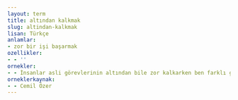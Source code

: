 ```yaml
---
layout: term
title: altından kalkmak
slug: altindan-kalkmak
lisan: Türkçe
anlamlar:
- zor bir işi başarmak
ozellikler:
- - ''
ornekler:
- - İnsanlar asli görevlerinin altından bile zor kalkarken ben farklı görevlerin altından kalkabilir miydim?
orneklerkaynak:
- - Cemil Özer
---
```

